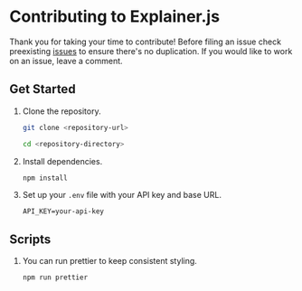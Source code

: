 # Contributing to Explainer.js

Thank you for taking your time to contribute! Before filing an issue check preexisting [issues](https://github.com/aamfahim/explainer.js/issues) to ensure there's no duplication. If you would like to work on an issue, leave a comment.

## Get Started

1. Clone the repository.

   ```bash
   git clone <repository-url>
   ```

   ```bash
   cd <repository-directory>
   ```

2. Install dependencies.

   ```bash
   npm install
   ```

3. Set up your `.env` file with your API key and base URL.

   ```.env
   API_KEY=your-api-key
   ```

## Scripts

1. You can run prettier to keep consistent styling.

    ```bash
    npm run prettier
    ```
